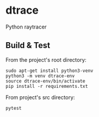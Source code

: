 # dtrace
Python raytracer

## Build & Test
From the project's root directory:
```
sudo apt-get install python3-venv
python3 -m venv dtrace-env
source dtrace-env/bin/activate
pip install -r requirements.txt
```

From project's src directory:
```
pytest
```
